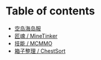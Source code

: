 # Table of contents

* [空岛海岛服](README.md)
* [匠魂 / MineTinker](https://doc.skycraft.cn/v/plugins/minetinker)
* [技能 / MCMMO](https://doc.skycraft.cn/v/plugins/mcmmo)
* [箱子整理 / ChestSort](https://doc.skycraft.cn/v/plugins/chestsort)

